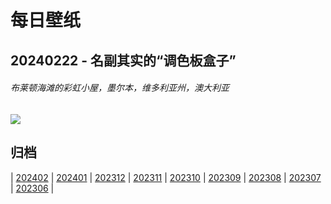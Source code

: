 # 每日壁纸

## 20240222 - 名副其实的“调色板盒子”

###### 布莱顿海滩的彩虹小屋，墨尔本，维多利亚州，澳大利亚

![](https://www.bing.com/th?id=OHR.BrightonBoxes_ZH-CN0947219018_UHD.jpg)

## 归档

| [202402](/202402/README.md)
| [202401](/202401/README.md)
| [202312](/202312/README.md)
| [202311](/202311/README.md)
| [202310](/202310/README.md)
| [202309](/202309/README.md)
| [202308](/202308/README.md)
| [202307](/202307/README.md)
| [202306](/202306/README.md)
|